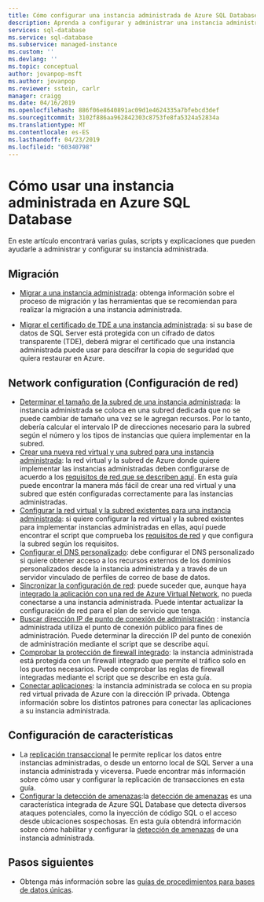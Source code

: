 ```yaml
---
title: Cómo configurar una instancia administrada de Azure SQL Database| Microsoft Docs
description: Aprenda a configurar y administrar una instancia administrada de Azure SQL Database.
services: sql-database
ms.service: sql-database
ms.subservice: managed-instance
ms.custom: ''
ms.devlang: ''
ms.topic: conceptual
author: jovanpop-msft
ms.author: jovanpop
ms.reviewer: sstein, carlr
manager: craigg
ms.date: 04/16/2019
ms.openlocfilehash: 886f06e8640891ac09d1e4624335a7bfebcd3def
ms.sourcegitcommit: 3102f886aa962842303c8753fe8fa5324a52834a
ms.translationtype: MT
ms.contentlocale: es-ES
ms.lasthandoff: 04/23/2019
ms.locfileid: "60340798"
---
```

# <a name="how-to-use-a-managed-instance-in-azure-sql-database"></a>Cómo usar una instancia administrada en Azure SQL Database

En este artículo encontrará varias guías, scripts y explicaciones que pueden ayudarle a administrar y configurar su instancia administrada.

## <a name="migration"></a>Migración

- [Migrar a una instancia administrada](sql-database-managed-instance-migrate.md): obtenga información sobre el proceso de migración y las herramientas que se recomiendan para realizar la migración a una instancia administrada.

- [Migrar el certificado de TDE a una instancia administrada](sql-database-managed-instance-migrate-tde-certificate.md): si su base de datos de SQL Server está protegida con un cifrado de datos transparente (TDE), deberá migrar el certificado que una instancia administrada puede usar para descifrar la copia de seguridad que quiera restaurar en Azure.

## <a name="network-configuration"></a>Network configuration (Configuración de red)

- [Determinar el tamaño de la subred de una instancia administrada](sql-database-managed-instance-determine-size-vnet-subnet.md): la instancia administrada se coloca en una subred dedicada que no se puede cambiar de tamaño una vez se le agregan recursos. Por lo tanto, debería calcular el intervalo IP de direcciones necesario para la subred según el número y los tipos de instancias que quiera implementar en la subred.
- [Crear una nueva red virtual y una subred para una instancia administrada](sql-database-managed-instance-create-vnet-subnet.md): la red virtual y la subred de Azure donde quiere implementar las instancias administradas deben configurarse de acuerdo a los [requisitos de red que se describen aquí](sql-database-managed-instance-connectivity-architecture.md#network-requirements). En esta guía puede encontrar la manera más fácil de crear una red virtual y una subred que estén configuradas correctamente para las instancias administradas.
- [Configurar la red virtual y la subred existentes para una instancia administrada](sql-database-managed-instance-configure-vnet-subnet.md): si quiere configurar la red virtual y la subred existentes para implementar instancias administradas en ellas, aquí puede encontrar el script que comprueba los [requisitos de red](sql-database-managed-instance-connectivity-architecture.md#network-requirements) y que configura la subred según los requisitos.
- [Configurar el DNS personalizado](sql-database-managed-instance-custom-dns.md): debe configurar el DNS personalizado si quiere obtener acceso a los recursos externos de los dominios personalizados desde la instancia administrada y a través de un servidor vinculado de perfiles de correo de base de datos.
- [Sincronizar la configuración de red](sql-database-managed-instance-sync-network-configuration.md): puede suceder que, aunque haya [integrado la aplicación con una red de Azure Virtual Network](../app-service/web-sites-integrate-with-vnet.md), no pueda conectarse a una instancia administrada. Puede intentar actualizar la configuración de red para el plan de servicio que tenga.
- [Buscar dirección IP de punto de conexión de administración](sql-database-managed-instance-find-management-endpoint-ip-address.md) : instancia administrada utiliza el punto de conexión público para fines de administración. Puede determinar la dirección IP del punto de conexión de administración mediante el script que se describe aquí.
- [Comprobar la protección de firewall integrado](sql-database-managed-instance-management-endpoint-verify-built-in-firewall.md): la instancia administrada está protegida con un firewall integrado que permite el tráfico solo en los puertos necesarios. Puede comprobar las reglas de firewall integradas mediante el script que se describe en esta guía.
- [Conectar aplicaciones](sql-database-managed-instance-connect-app.md): la instancia administrada se coloca en su propia red virtual privada de Azure con la dirección IP privada. Obtenga información sobre los distintos patrones para conectar las aplicaciones a su instancia administrada.

## <a name="feature-configuration"></a>Configuración de características

- La [replicación transaccional](replication-with-sql-database-managed-instance.md) le permite replicar los datos entre instancias administradas, o desde un entorno local de SQL Server a una instancia administrada y viceversa. Puede encontrar más información sobre cómo usar y configurar la replicación de transacciones en esta guía.
- [Configurar la detección de amenazas](sql-database-managed-instance-threat-detection.md):la [detección de amenazas](sql-database-threat-detection-overview.md) es una característica integrada de Azure SQL Database que detecta diversos ataques potenciales, como la inyección de código SQL o el acceso desde ubicaciones sospechosas. En esta guía obtendrá información sobre cómo habilitar y configurar la [detección de amenazas](sql-database-threat-detection-overview.md) de una instancia administrada.

## <a name="next-steps"></a>Pasos siguientes

- Obtenga más información sobre las [guías de procedimientos para bases de datos únicas](sql-database-howto-single-database.md).
